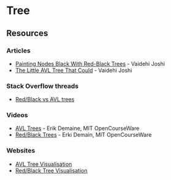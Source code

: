 # Tree

## Resources

### Articles

* [Painting Nodes Black With Red-Black Trees](https://medium.com/basecs/painting-nodes-black-with-red-black-trees-60eacb2be9a5) - Vaidehi Joshi
* [The Little AVL Tree That Could](https://medium.com/basecs/the-little-avl-tree-that-could-86a3cae410c7) - Vaidehi Joshi

### Stack Overflow threads

* [Red/Black vs AVL trees](https://stackoverflow.com/questions/13852870/red-black-tree-over-avl-tree)

### Videos

* [AVL Trees](https://www.youtube.com/watch?v=FNeL18KsWPc) - Erik Demaine, MIT OpenCourseWare
* [Red/Black Trees](https://www.youtube.com/watch?v=O3hI9FdxFOM) - Erki Demain, MIT OpenCourseWare

### Websites

* [AVL Tree Visualisation](https://www.cs.usfca.edu/~galles/visualization/AVLtree.html)
* [Red/Black Tree Visualisation](https://www.cs.usfca.edu/~galles/visualization/RedBlack.html)


